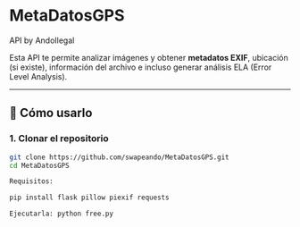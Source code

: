 # MetaDatosGPS  
API  by AndoIlegal  

Esta API te permite analizar imágenes y obtener **metadatos EXIF**, ubicación (si existe), información del archivo e incluso generar análisis ELA (Error Level Analysis).  

---

## 🚀 Cómo usarlo

### 1. Clonar el repositorio
```bash
git clone https://github.com/swapeando/MetaDatosGPS.git
cd MetaDatosGPS

Requisitos:

pip install flask pillow piexif requests

Ejecutarla: python free.py
